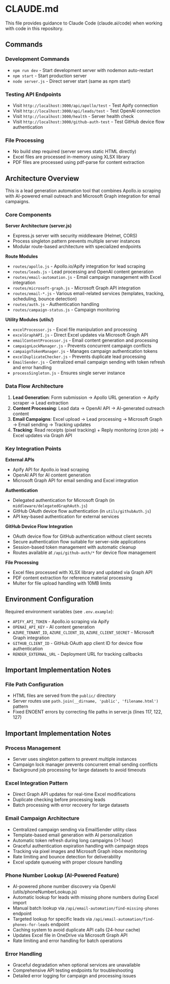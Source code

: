 # CLAUDE.md

This file provides guidance to Claude Code (claude.ai/code) when working with code in this repository.

## Commands

### Development Commands
- `npm run dev` - Start development server with nodemon auto-restart
- `npm start` - Start production server 
- `node server.js` - Direct server start (same as npm start)

### Testing API Endpoints
- Visit `http://localhost:3000/api/apollo/test` - Test Apify connection
- Visit `http://localhost:3000/api/leads/test` - Test OpenAI connection
- Visit `http://localhost:3000/health` - Server health check
- Visit `http://localhost:3000/github-auth-test` - Test GitHub device flow authentication

### File Processing
- No build step required (server serves static HTML directly)
- Excel files are processed in-memory using XLSX library
- PDF files are processed using pdf-parse for content extraction

## Architecture Overview

This is a lead generation automation tool that combines Apollo.io scraping with AI-powered email outreach and Microsoft Graph integration for email campaigns.

### Core Components

**Server Architecture (server.js)**
- Express.js server with security middleware (Helmet, CORS)
- Process singleton pattern prevents multiple server instances
- Modular route-based architecture with specialized endpoints

**Route Modules**
- `routes/apollo.js` - Apollo.io/Apify integration for lead scraping
- `routes/leads.js` - Lead processing and OpenAI content generation  
- `routes/email-automation.js` - Email campaign management with Excel integration
- `routes/microsoft-graph.js` - Microsoft Graph API integration
- `routes/email-*.js` - Various email-related services (templates, tracking, scheduling, bounce detection)
- `routes/auth.js` - Authentication handling
- `routes/campaign-status.js` - Campaign monitoring

**Utility Modules (utils/)**
- `excelProcessor.js` - Excel file manipulation and processing
- `excelGraphAPI.js` - Direct Excel updates via Microsoft Graph API
- `emailContentProcessor.js` - Email content generation and processing
- `campaignLockManager.js` - Prevents concurrent campaign conflicts
- `campaignTokenManager.js` - Manages campaign authentication tokens
- `excelDuplicateChecker.js` - Prevents duplicate lead processing
- `EmailSender.js` - Centralized email campaign sending with token refresh and error handling
- `processSingleton.js` - Ensures single server instance

### Data Flow Architecture

1. **Lead Generation**: Form submission → Apollo URL generation → Apify scraper → Lead extraction
2. **Content Processing**: Lead data → OpenAI API → AI-generated outreach content
3. **Email Campaigns**: Excel upload → Lead processing → Microsoft Graph → Email sending → Tracking updates
4. **Tracking**: Read receipts (pixel tracking) + Reply monitoring (cron job) → Excel updates via Graph API

### Key Integration Points

**External APIs**
- Apify API for Apollo.io lead scraping
- OpenAI API for AI content generation
- Microsoft Graph API for email sending and Excel integration

**Authentication**
- Delegated authentication for Microsoft Graph (in `middleware/delegatedGraphAuth.js`)
- GitHub OAuth device flow authentication (in `utils/githubAuth.js`)
- API key-based authentication for external services

**GitHub Device Flow Integration**
- OAuth device flow for GitHub authentication without client secrets
- Secure authentication flow suitable for server-side applications
- Session-based token management with automatic cleanup
- Routes available at `/api/github-auth/*` for device flow management

**File Processing**
- Excel files processed with XLSX library and updated via Graph API
- PDF content extraction for reference material processing
- Multer for file upload handling with 10MB limits

## Environment Configuration

Required environment variables (see `.env.example`):
- `APIFY_API_TOKEN` - Apollo.io scraping via Apify
- `OPENAI_API_KEY` - AI content generation
- `AZURE_TENANT_ID`, `AZURE_CLIENT_ID`, `AZURE_CLIENT_SECRET` - Microsoft Graph integration
- `GITHUB_CLIENT_ID` - GitHub OAuth app client ID for device flow authentication
- `RENDER_EXTERNAL_URL` - Deployment URL for tracking callbacks

## Important Implementation Notes

### File Path Configuration
- HTML files are served from the `public/` directory
- Server routes use `path.join(__dirname, 'public', 'filename.html')` pattern
- Fixed ENOENT errors by correcting file paths in server.js (lines 117, 122, 127)

## Important Implementation Notes

### Process Management
- Server uses singleton pattern to prevent multiple instances
- Campaign lock manager prevents concurrent email sending conflicts  
- Background job processing for large datasets to avoid timeouts

### Excel Integration Pattern
- Direct Graph API updates for real-time Excel modifications
- Duplicate checking before processing leads
- Batch processing with error recovery for large datasets

### Email Campaign Architecture
- Centralized campaign sending via EmailSender utility class
- Template-based email generation with AI personalization
- Automatic token refresh during long campaigns (>1 hour)
- Graceful authentication expiration handling with campaign stops
- Tracking via pixel images and Microsoft Graph inbox monitoring
- Rate limiting and bounce detection for deliverability
- Excel update queueing with proper closure handling

### Phone Number Lookup (AI-Powered Feature)
- AI-powered phone number discovery via OpenAI (utils/phoneNumberLookup.js)
- Automatic lookup for leads with missing phone numbers during Excel import
- Manual batch lookup via `/api/email-automation/find-missing-phones` endpoint
- Targeted lookup for specific leads via `/api/email-automation/find-phones-for-leads` endpoint
- Caching system to avoid duplicate API calls (24-hour cache)
- Updates Excel file in OneDrive via Microsoft Graph API
- Rate limiting and error handling for batch operations

### Error Handling
- Graceful degradation when optional services are unavailable
- Comprehensive API testing endpoints for troubleshooting
- Detailed error logging for campaign and processing issues